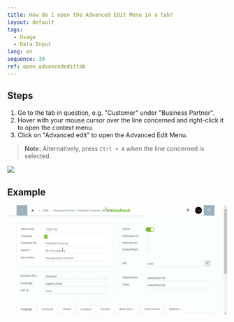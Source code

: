 ```yaml
---
title: How do I open the Advanced Edit Menu in a tab?
layout: default
tags:
  - Usage
  - Data Input
lang: en
sequence: 30
ref: open_advancededittab
---
```


## Steps

1. Go to the tab in question, e.g. "Customer" under "Business Partner".
1. Hover with your mouse cursor over the line concerned and right-click it to open the context menu.
1. Click on "Advanced edit" to open the Advanced Edit Menu.<br>
 >**Note:** Alternatively, press `Ctrl + A` when the line concerned is selected.

 ![](assets/AdvancedEdit_KontextMenü.png)


## Example
![](assets/AdvancedEditTab_Open.gif)

